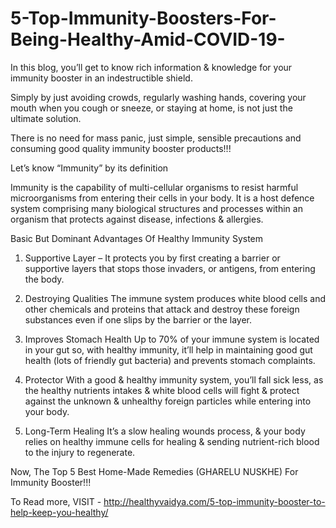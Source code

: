# 5-Top-Immunity-Boosters-For-Being-Healthy-Amid-COVID-19-
In this blog, you’ll get to know rich information & knowledge for your immunity booster in an indestructible shield.

Simply by just avoiding crowds, regularly washing hands, covering your mouth when you cough or sneeze, or staying at home, is not just the ultimate solution.

There is no need for mass panic, just simple, sensible precautions and consuming good quality immunity booster products!!!

Let’s know “Immunity” by its definition

Immunity is the capability of multi-cellular organisms to resist harmful microorganisms from entering their cells in your body.
It is a host defence system comprising many biological structures and processes within an organism that protects against disease, infections & allergies.

Basic But Dominant Advantages Of Healthy Immunity System

1.   Supportive Layer –
     It protects you by first creating a barrier or supportive layers that stops those invaders, or antigens, from entering the body.
     
2.   Destroying Qualities
     The immune system produces white blood cells and other chemicals and proteins that attack and destroy these foreign substances even if one slips by the barrier or the layer.
     
3.   Improves Stomach Health 
     Up to 70% of your immune system is located in your gut so, with healthy immunity, it’ll help in maintaining good gut health (lots of friendly gut bacteria) and prevents stomach complaints.
     
4.    Protector 
     With a good & healthy immunity system, you’ll fall sick less, as the healthy nutrients intakes & white blood cells will fight & protect against the unknown & unhealthy foreign particles while entering into your body. 
     
5.    Long-Term Healing
      It’s a slow healing wounds process, & your body relies on healthy immune cells for healing & sending nutrient-rich blood to the injury to regenerate.

Now, The Top 5 Best Home-Made Remedies (GHARELU NUSKHE) For Immunity Booster!!!

To Read more, VISIT - http://healthyvaidya.com/5-top-immunity-booster-to-help-keep-you-healthy/
